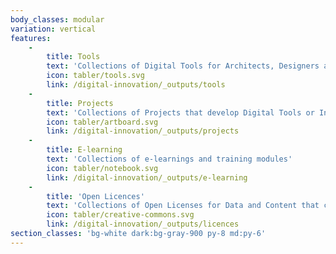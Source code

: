 ```yaml
---
body_classes: modular
variation: vertical
features:
    -
        title: Tools
        text: 'Collections of Digital Tools for Architects, Designers and Communities'
        icon: tabler/tools.svg
        link: /digital-innovation/_outputs/tools
    -
        title: Projects
        text: 'Collections of Projects that develop Digital Tools or Innovations that can support the Objectives of NEB'
        icon: tabler/artboard.svg
        link: /digital-innovation/_outputs/projects
    -
        title: E-learning
        text: 'Collections of e-learnings and training modules'
        icon: tabler/notebook.svg
        link: /digital-innovation/_outputs/e-learning
    -
        title: 'Open Licences'
        text: 'Collections of Open Licenses for Data and Content that can be freely used, modified, and shared'
        icon: tabler/creative-commons.svg
        link: /digital-innovation/_outputs/licences
section_classes: 'bg-white dark:bg-gray-900 py-8 md:py-6'
---
```


